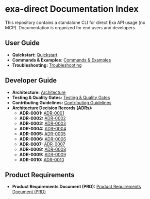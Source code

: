 # exa-direct Documentation Index

This repository contains a standalone CLI for direct Exa API usage (no MCP).
Documentation is organized for end users and developers.

## User Guide

- **Quickstart:** [Quickstart](users/quickstart.md)
- **Commands & Examples:** [Commands & Examples](users/commands.md)
- **Troubleshooting:** [Troubleshooting](users/troubleshooting.md)

## Developer Guide

- **Architecture:** [Architecture](developers/architecture.md)
- **Testing & Quality Gates:** [Testing & Quality Gates](developers/testing.md)
- **Contributing Guidelines:** [Contributing Guidelines](developers/contributing.md)
- **Architecture Decision Records (ADRs):**
  - **ADR-0001:** [ADR-0001](developers/adr/ADR-0001.md)
  - **ADR-0002:** [ADR-0002](developers/adr/ADR-0002.md)
  - **ADR-0003:** [ADR-0003](developers/adr/ADR-0003.md)
  - **ADR-0004:** [ADR-0004](developers/adr/ADR-0004.md)
  - **ADR-0005:** [ADR-0005](developers/adr/ADR-0005.md)
  - **ADR-0006:** [ADR-0006](developers/adr/ADR-0006.md)
  - **ADR-0007:** [ADR-0007](developers/adr/ADR-0007.md)
  - **ADR-0008:** [ADR-0008](developers/adr/ADR-0008.md)
  - **ADR-0009:** [ADR-0009](developers/adr/ADR-0009.md)
  - **ADR-0010:** [ADR-0010](developers/adr/ADR-0010.md)

## Product Requirements

- **Product Requirements Document (PRD):** [Product Requirements Document (PRD)](prd.md)
